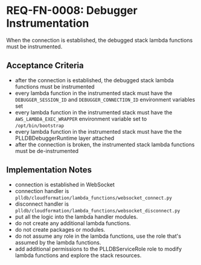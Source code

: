 # REQ-FN-0008: Debugger Instrumentation

When the connection is established, the debugged stack lambda functions must be instrumented.

## Acceptance Criteria

- after the connection is established, the debugged stack lambda functions must be instrumented
- every lambda function in the instrumented stack must have the `DEBUGGER_SESSION_ID` and `DEBUGGER_CONNECTION_ID` environment variables set
- every lambda function in the instrumented stack must have the `AWS_LAMBDA_EXEC_WRAPPER` environment variable set to `/opt/bin/bootstrap`
- every lambda function in the instrumented stack must have the the PLLDBDebuggerRuntime layer attached
- after the connection is broken, the instrumented stack lambda functions must be de-instrumented

## Implementation Notes

- connection is established in WebSocket
- connection handler is `plldb/cloudformation/lambda_functions/websocket_connect.py`
- disconnect handler is `plldb/cloudformation/lambda_functions/websocket_disconnect.py`
- put all the logic into the lambda handler modules. 
- do not create any additional lambda functions.
- do not create packages or modules.
- do not assume any role in the lambda functions, use the role that's assumed by the lambda functions.
- add additional permissions to the PLLDBServiceRole role to modify lambda functions and explore the stack resources.